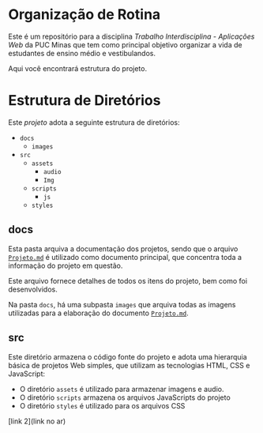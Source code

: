 # Organização de Rotina

Este é um repositório para a disciplina _Trabalho Interdisciplina - Aplicações Web_ da PUC Minas que tem como principal objetivo organizar a vida de estudantes de ensino médio e vestibulandos.

Aqui você encontrará estrutura do projeto.

# Estrutura de Diretórios

Este _projeto_ adota a seguinte estrutura de diretórios:

- `docs`
  - `images`
- `src`
  - `assets`
    - `audio`
    - `Img`
  - `scripts`
    - `js`
  - `styles`

## docs

Esta pasta arquiva a documentação dos projetos, sendo que o arquivo
[`Projeto.md`](docs/Projeto.md) é utilizado como documento principal, que concentra
toda a informação do projeto em questão.

Este arquivo fornece detalhes de todos os itens do projeto, bem como foi desenvolvidos.

Na pasta `docs`, há uma subpasta `images` que arquiva todas as
imagens utilizadas para a elaboração do documento [`Projeto.md`](docs/Projeto.md).

## src

Este diretório armazena o código fonte do projeto e adota uma hierarquia
básica de projetos Web simples, que utilizam as tecnologias HTML, CSS e
JavaScript:

- O diretório `assets` é utilizado para armazenar imagens e audio.
- O diretório `scripts` armazena os arquivos JavaScripts do projeto
- O diretório `styles` é utilizado para os arquivos CSS

[link 2](link no ar)

